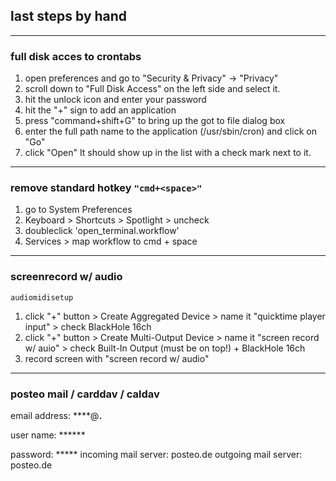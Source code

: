 ## last steps by hand

___

### full disk acces to crontabs

1. open preferences and go to "Security & Privacy" -> "Privacy"
2. scroll down to "Full Disk Access" on the left side and select it.
3. hit the unlock icon and enter your password
4. hit the "+" sign to add an application
5. press "command+shift+G" to bring up the got to file dialog box
6. enter the full path name to the application (/usr/sbin/cron) and click on "Go"
7. click "Open" It should show up in the list with a check mark next to it.
___

### remove standard hotkey `"cmd+<space>"`

1. go to System Preferences
2. Keyboard > Shortcuts > Spotlight > uncheck
3. doubleclick 'open_terminal.workflow'
4. Services > map workflow to cmd + space
___

### screenrecord w/ audio

`audiomidisetup`

1. click "+" button > Create Aggregated Device > name it "quicktime player input" > check BlackHole 16ch
2. click "+" button > Create Multi-Output Device > name it "screen record w/ auio" > check Built-In Output (must be on top!) + BlackHole 16ch
3. record screen with "screen record w/ audio"
___

### posteo mail / carddav / caldav

email address: ****@**.**

user name: ******

password: *****
incoming mail server: posteo.de
outgoing mail server: posteo.de
